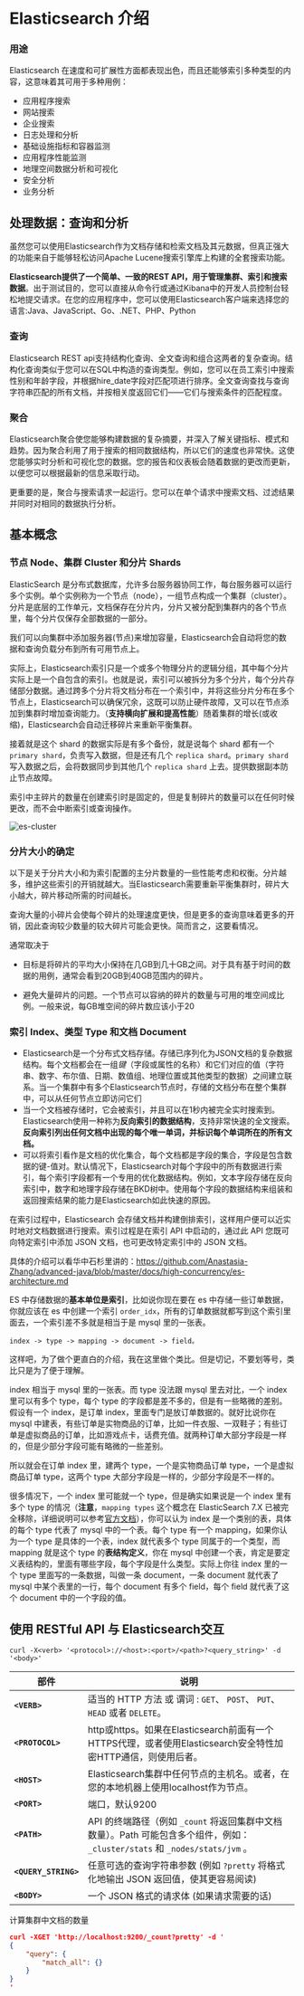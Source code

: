 # Elasticsearch 介绍

### 用途

Elasticsearch 在速度和可扩展性方面都表现出色，而且还能够索引多种类型的内容，这意味着其可用于多种用例：

- 应用程序搜索
- 网站搜索
- 企业搜索
- 日志处理和分析
- 基础设施指标和容器监测
- 应用程序性能监测
- 地理空间数据分析和可视化
- 安全分析
- 业务分析

## 处理数据：查询和分析

虽然您可以使用Elasticsearch作为文档存储和检索文档及其元数据，但真正强大的功能来自于能够轻松访问Apache Lucene搜索引擎库上构建的全套搜索功能。

**Elasticsearch提供了一个简单、一致的REST API，用于管理集群、索引和搜索数据**。出于测试目的，您可以直接从命令行或通过Kibana中的开发人员控制台轻松地提交请求。在您的应用程序中，您可以使用Elasticsearch客户端来选择您的语言:Java、JavaScript、Go、.NET、PHP、Python

### 查询

Elasticsearch REST api支持结构化查询、全文查询和组合这两者的复杂查询。结构化查询类似于您可以在SQL中构造的查询类型。例如，您可以在员工索引中搜索性别和年龄字段，并根据hire_date字段对匹配项进行排序。全文查询查找与查询字符串匹配的所有文档，并按相关度返回它们——它们与搜索条件的匹配程度。

### 聚合

Elasticsearch聚合使您能够构建数据的复杂摘要，并深入了解关键指标、模式和趋势。因为聚合利用了用于搜索的相同数据结构，所以它们的速度也非常快。这使您能够实时分析和可视化您的数据。您的报告和仪表板会随着数据的更改而更新，以便您可以根据最新的信息采取行动。

更重要的是，聚合与搜索请求一起运行。您可以在单个请求中搜索文档、过滤结果并同时对相同的数据执行分析。

## 基本概念

### 节点 Node、集群 Cluster 和分片 Shards

ElasticSearch 是分布式数据库，允许多台服务器协同工作，每台服务器可以运行多个实例。单个实例称为一个节点（node），一组节点构成一个集群（cluster）。分片是底层的工作单元，文档保存在分片内，分片又被分配到集群内的各个节点里，每个分片仅保存全部数据的一部分。

我们可以向集群中添加服务器(节点)来增加容量，Elasticsearch会自动将您的数据和查询负载分布到所有可用节点上。

实际上，Elasticsearch索引只是一个或多个物理分片的逻辑分组，其中每个分片实际上是一个自包含的索引。也就是说，索引可以被拆分为多个分片，每个分片存储部分数据。通过跨多个分片将文档分布在一个索引中，并将这些分片分布在多个节点上，Elasticsearch可以确保冗余，这既可以防止硬件故障，又可以在节点添加到集群时增加查询能力。（**支持横向扩展和提高性能**）随着集群的增长(或收缩)，Elasticsearch会自动迁移碎片来重新平衡集群。

接着就是这个 shard 的数据实际是有多个备份，就是说每个 shard 都有一个 `primary shard`，负责写入数据，但是还有几个 `replica shard`。`primary shard` 写入数据之后，会将数据同步到其他几个 `replica shard` 上去。提供数据副本防止节点故障。

索引中主碎片的数量在创建索引时是固定的，但是复制碎片的数量可以在任何时候更改，而不会中断索引或查询操作。

![es-cluster](https://github.com/Anastasia-Zhang/advanced-java/raw/master/images/es-cluster.png)

### 分片大小的确定

以下是关于分片大小和为索引配置的主分片数量的一些性能考虑和权衡。分片越多，维护这些索引的开销就越大。当Elasticsearch需要重新平衡集群时，碎片大小越大，碎片移动所需的时间越长。

查询大量的小碎片会使每个碎片的处理速度更快，但是更多的查询意味着更多的开销，因此查询较少数量的较大碎片可能会更快。简而言之，这要看情况。

通常取决于

* 目标是将碎片的平均大小保持在几GB到几十GB之间。对于具有基于时间的数据的用例，通常会看到20GB到40GB范围内的碎片。

* 避免大量碎片的问题。一个节点可以容纳的碎片的数量与可用的堆空间成比例。一般来说，每GB堆空间的碎片数应该小于20

### 索引 Index、类型 Type 和文档 Document

* Elasticsearch是一个分布式文档存储。存储已序列化为JSON文档的复杂数据结构。每个文档都会在一组*键*（字段或属性的名称）和它们对应的值（字符串、数字、布尔值、日期、数值组、地理位置或其他类型的数据）之间建立联系。当一个集群中有多个Elasticsearch节点时，存储的文档分布在整个集群中，可以从任何节点立即访问它们
* 当一个文档被存储时，它会被索引，并且可以在1秒内被完全实时搜索到。Elasticsearch使用一种称为**反向索引的数据结构**，支持非常快速的全文搜索。**反向索引列出任何文档中出现的每个唯一单词，并标识每个单词所在的所有文档。**
* 可以将索引看作是文档的优化集合，每个文档都是字段的集合，字段是包含数据的键-值对。默认情况下，Elasticsearch对每个字段中的所有数据进行索引，每个索引字段都有一个专用的优化数据结构。例如，文本字段存储在反向索引中，数字和地理字段存储在BKD树中。使用每个字段的数据结构来组装和返回搜索结果的能力是Elasticsearch如此快速的原因。

在索引过程中，Elasticsearch 会存储文档并构建倒排索引，这样用户便可以近实时地对文档数据进行搜索。索引过程是在索引 API 中启动的，通过此 API 您既可向特定索引中添加 JSON 文档，也可更改特定索引中的 JSON 文档。

具体的介绍可以看华中石杉里讲的：https://github.com/Anastasia-Zhang/advanced-java/blob/master/docs/high-concurrency/es-architecture.md

ES 中存储数据的**基本单位是索引**，比如说你现在要在 es 中存储一些订单数据，你就应该在 es 中创建一个索引 `order_idx`，所有的订单数据就都写到这个索引里面去，一个索引差不多就是相当于是 mysql 里的一张表。

```
index -> type -> mapping -> document -> field。
```

这样吧，为了做个更直白的介绍，我在这里做个类比。但是切记，不要划等号，类比只是为了便于理解。

index 相当于 mysql 里的一张表。而 type 没法跟 mysql 里去对比，一个 index 里可以有多个 type，每个 type 的字段都是差不多的，但是有一些略微的差别。假设有一个 index，是订单 index，里面专门是放订单数据的。就好比说你在 mysql 中建表，有些订单是实物商品的订单，比如一件衣服、一双鞋子；有些订单是虚拟商品的订单，比如游戏点卡，话费充值。就两种订单大部分字段是一样的，但是少部分字段可能有略微的一些差别。

所以就会在订单 index 里，建两个 type，一个是实物商品订单 type，一个是虚拟商品订单 type，这两个 type 大部分字段是一样的，少部分字段是不一样的。

很多情况下，一个 index 里可能就一个 type，但是确实如果说是一个 index 里有多个 type 的情况（**注意**，`mapping types` 这个概念在 ElasticSearch 7.X 已被完全移除，详细说明可以参考[官方文档](https://github.com/elastic/elasticsearch/blob/6.5/docs/reference/mapping/removal_of_types.asciidoc)），你可以认为 index 是一个类别的表，具体的每个 type 代表了 mysql 中的一个表。每个 type 有一个 mapping，如果你认为一个 type 是具体的一个表，index 就代表多个 type 同属于的一个类型，而 mapping 就是这个 type 的**表结构定义**，你在 mysql 中创建一个表，肯定是要定义表结构的，里面有哪些字段，每个字段是什么类型。实际上你往 index 里的一个 type 里面写的一条数据，叫做一条 document，一条 document 就代表了 mysql 中某个表里的一行，每个 document 有多个 field，每个 field 就代表了这个 document 中的一个字段的值。

## 使用 RESTful API 与 Elasticsearch交互

```
curl -X<verb> '<protocol>://<host>:<port>/<path>?<query_string>' -d '<body>'
```

| 部件                 | 说明                                                         |
| -------------------- | ------------------------------------------------------------ |
| **`<VERB>`**         | 适当的 HTTP 方法 或 谓词 : `GET`、 `POST`、 `PUT`、 `HEAD` 或者 `DELETE`。 |
| **`<PROTOCOL>`**     | http或https。如果在Elasticsearch前面有一个HTTPS代理，或者使用Elasticsearch安全特性加密HTTP通信，则使用后者。 |
| **`<HOST>`**         | Elasticsearch集群中任何节点的主机名。或者，在您的本地机器上使用localhost作为节点。 |
| **`<PORT>`**         | 端口，默认9200                                               |
| **`<PATH>`**         | API 的终端路径（例如 `_count` 将返回集群中文档数量）。Path 可能包含多个组件，例如：`_cluster/stats` 和 `_nodes/stats/jvm` 。 |
| **`<QUERY_STRING>`** | 任意可选的查询字符串参数 (例如 `?pretty` 将格式化地输出 JSON 返回值，使其更容易阅读) |
| **`<BODY>`**         | 一个 JSON 格式的请求体 (如果请求需要的话)                    |

计算集群中文档的数量

```json
curl -XGET 'http://localhost:9200/_count?pretty' -d '
{
    "query": {
        "match_all": {}
    }
}
'
```

